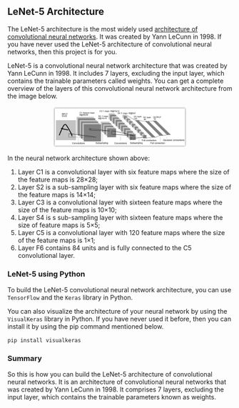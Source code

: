 ## LeNet-5 Architecture

The LeNet-5 architecture is the most widely used [architecture of convolutional neural networks](https://thecleverprogrammer.com/2020/11/05/cnn-architectures-in-machine-learning/). It was created by Yann LeCunn in 1998. If you have never used the LeNet-5 architecture of convolutional neural networks, then this project is for you.

LeNet-5 is a convolutional neural network architecture that was created by Yann LeCunn in 1998. It includes 7 layers, excluding the input layer, which contains the trainable parameters called weights. You can get a complete overview of the layers of this convolutional neural network architecture from the image below.

<p align="center">
 <img width="60%" src="./lenet-5.png" align="center" alt="LeNet-5 Architecture" />
</p>

In the neural network architecture shown above:
 1. Layer C1 is a convolutional layer with six feature maps where the size of the feature maps is 28×28;
 2. Layer S2 is a sub-sampling layer with six feature maps where the size of the feature maps is 14×14;
 3. Layer C3 is a convolutional layer with sixteen feature maps where the size of the feature maps is 10×10;
 4. Layer S4 is s sub-sampling layer with sixteen feature maps where the size of feature maps is 5×5;
 5. Layer C5 is a convolutional layer with 120 feature maps where the size of the feature maps is 1×1;
 6. Layer F6 contains 84 units and is fully connected to the C5 convolutional layer.

### LeNet-5 using Python

To build the LeNet-5 convolutional neural network architecture, you can use `TensorFlow` and the `Keras` library in Python.

You can also visualize the architecture of your neural network by using the `VisualKeras` library in Python. If you have never used it before, then you can install it by using the pip command mentioned below.

```py
pip install visualkeras
```

### Summary

So this is how you can build the LeNet-5 architecture of convolutional neural networks. It is an architecture of convolutional neural networks that was created by Yann LeCunn in 1998. It comprises 7 layers, excluding the input layer, which contains the trainable parameters known as weights.